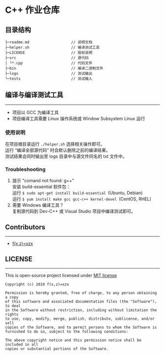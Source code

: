 # C++ 作业仓库   
## 目录结构   
```
├─readme.md                   // 说明文档   
├─helper.sh                   // 编译测试工具   
├─LICENSE                     // 授权说明   
├─src                         // 源代码   
│ └*.cpp                      // 代码文件   
├─bin                         // 编译二进制文件 
├─logs                        // 测试输出   
└─tests                       // 测试输入   
```
## 编译与编译测试工具   
---
* 项目以 GCC 为编译工具   
* 项目编译工具需要 Linux 操作系统或 Window Subsystem Linux 运行   
### 使用说明   
在项目根目录运行 `./helper.sh` 选择相关操作即可。   
运行 “编译全部源代码” 时会默认删除之前的编译结果。   
测试结果会同时输出至 logs 目录中与源文件同名的 txt 文件中。   
### Troubleshooting   
1. 提示 "comand not found: g++"   
    安装 build-essential 软件包：   
    运行 `$ sudo apt-get install build-essential `(Ubuntu, Debian)   
    运行 `$ yum install make gcc gcc-c++ kernel-devel `(CentOS, RHEL)   
2. 需要 Windows 编译工具？   
    复制源代码到 Dev-C++ 或 Visual Studio 项目中编译测试即可。   
## Contributors 
---  
* [f(x,z)=xzx](https://github/com/XuZhixuan)   
## LICENSE
---
This is open-source project licensed under [MIT license](https://opensource.org/licenses/MIT)   
```
Copyright (c) 2019 f(x,z)=xzx   

Permission is hereby granted, free of charge, to any person obtaining a copy
of this software and associated documentation files (the "Software"), to deal
in the Software without restriction, including without limitation the rights
to use, copy, modify, merge, publish, distribute, sublicense, and/or sell
copies of the Software, and to permit persons to whom the Software is
furnished to do so, subject to the following conditions:   

The above copyright notice and this permission notice shall be included in all
copies or substantial portions of the Software.
```